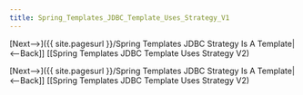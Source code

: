 ```yaml
---
title: Spring_Templates_JDBC_Template_Uses_Strategy_V1
---
```

[Next-->]({{ site.pagesurl }}/Spring Templates JDBC Strategy Is A Template|<--Back]] [[Spring Templates JDBC Template Uses Strategy V2)



[Next-->]({{ site.pagesurl }}/Spring Templates JDBC Strategy Is A Template|<--Back]] [[Spring Templates JDBC Template Uses Strategy V2)